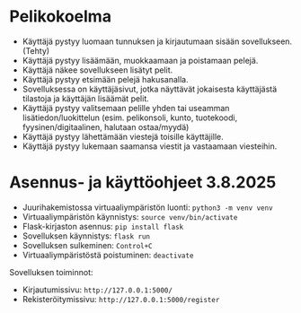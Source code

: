 # Pelikokoelma

- Käyttäjä pystyy luomaan tunnuksen ja kirjautumaan sisään sovellukseen. (Tehty)
- Käyttäjä pystyy lisäämään, muokkaamaan ja poistamaan pelejä.
- Käyttäjä näkee sovellukseen lisätyt pelit.
- Käyttäjä pystyy etsimään pelejä hakusanalla.
- Sovelluksessa on käyttäjäsivut, jotka näyttävät jokaisesta käyttäjästä tilastoja ja käyttäjän lisäämät pelit.
- Käyttäjä pystyy valitsemaan pelille yhden tai useamman lisätiedon/luokittelun (esim. pelikonsoli, kunto, tuotekoodi, fyysinen/digitaalinen, halutaan ostaa/myydä)
- Käyttäjä pystyy lähettämään viestejä toisille käyttäjille.
- Käyttäjä pystyy lukemaan saamansa viestit ja vastaamaan viesteihin.

# Asennus- ja käyttöohjeet 3.8.2025

- Juurihakemistossa virtuaaliympäristön luonti:
`python3 -m venv venv`
- Virtuaaliympäristön käynnistys:
`source venv/bin/activate`
- Flask-kirjaston asennus:
`pip install flask`
- Sovelluksen käynnistys:
`flask run`
- Sovelluksen sulkeminen:
`Control+C`
- Virtuaaliympäristöstä poistuminen:
`deactivate`

Sovelluksen toiminnot:
- Kirjautumissivu:
`http://127.0.0.1:5000/`
- Rekisteröitymissivu:
`http://127.0.0.1:5000/register` 